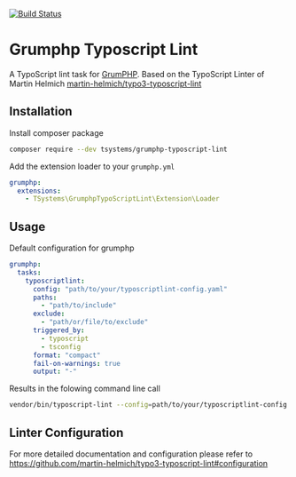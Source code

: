[![Build Status](https://travis-ci.com/cap47/grumphp-typoscript-lint.svg?branch=master)](https://travis-ci.com/cap47/grumphp-typoscript-lint)
# Grumphp Typoscript Lint

A TypoScript lint task for [GrumPHP](https://github.com/phpro/grumphp).
Based on the TypoScript Linter of Martin Helmich [martin-helmich/typo3-typoscript-lint](https://github.com/martin-helmich/typo3-typoscript-lint)

## Installation

Install composer package

```bash
composer require --dev tsystems/grumphp-typoscript-lint
  ```

Add the extension loader to your `grumphp.yml`

```yaml
grumphp:
  extensions:
    - TSystems\GrumphpTypoScriptLint\Extension\Loader
```

## Usage

Default configuration for grumphp

```yaml
grumphp:
  tasks:
    typoscriptlint:
      config: "path/to/your/typoscriptlint-config.yaml"
      paths:
        - "path/to/include"
      exclude:
        - "path/or/file/to/exclude"
      triggered_by:
        - typoscript
        - tsconfig
      format: "compact"
      fail-on-warnings: true
      output: "-"
```

Results in the folowing command line call

```bash
vendor/bin/typoscript-lint --config=path/to/your/typoscriptlint-config.yaml --format=compact --output=- --fail-on-warnings file1.typoscript file2.typoscript
```
## Linter Configuration

For more detailed documentation and configuration please refer to  https://github.com/martin-helmich/typo3-typoscript-lint#configuration
